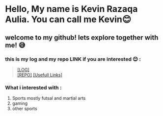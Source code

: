 # Hello, My name is Kevin Razaqa Aulia. You can call me Kevin😊
## welcome to my github! lets explore together with me! 😅<br>

### this is my log and my repo LINK if you are interested 😊 :<br>
> [[LOG]](https://github.com/Kevinrazaqa/os212/blob/master/TXT/mylog.txt)<br>
> [[REPO]](https://github.com/Kevinrazaqa?tab=repositories)
> [[Usefull Links]](https://github.com/Kevinrazaqa/os212/blob/master/links.md)<br>

### What i interested with :
1. Sports mostly futsal and martial arts
2. gaming
3. other sports
